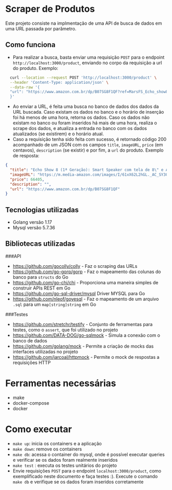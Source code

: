 # Scraper de Produtos

Este projeto consiste na implmentação de uma API de busca de dados em uma URL passada por parâmetro.

## Como funciona

- Para realizar a busca, basta enviar uma requisição `POST` para o endpoint `http://localhost:3000/product`, enviando no corpo 
  da requisição a url do produto. Exemplo:

```sh
  curl --location --request POST 'http://localhost:3000/product' \
  --header 'Content-Type: application/json' \
  --data-raw '{
  "url": "https://www.amazon.com.br/dp/B07SG8F1QF?ref=MarsFS_Echo_show8"
  }'
```
- Ao enviar a URL, é feita uma busca no banco de dados dos dados da URL buscada. Caso existam os dados no banco e o horário de 
  inserção foi há menos de uma hora, retorna os dados. Caso os dados não existam no banco ou foram inseridos há mais de uma 
  hora, realiza o scrape dos dados, e atualiza a entrada no banco com os dados atualizados (se existirem) e o horário atual.
- Caso a requisição tenha sido feita com sucesso, é retornado código 200 acompanhado de um JSON com os campos `title`, 
  `imageURL`, `price` (em centavos), `description` (se existir) e por fim, a `url` do produto. Exemplo de resposta:

```json
{
  "title": "Echo Show 8 (1ª Geração): Smart Speaker com tela de 8\" e Alexa - Cor Preta",
  "imageURL": "https://m.media-amazon.com/images/I/61xX62L2hGL._AC_SY300_SX300_.jpg",
  "price": 66405,
  "description": "",
  "url": "https://www.amazon.com.br/dp/B07SG8F1QF"
}
```

## Tecnologias utilizadas
- Golang versão 1.17
- Mysql versão 5.7.36

## Bibliotecas utilizadas
###API
- https://github.com/gocolly/colly - Faz o scraping das URLs
- https://github.com/go-gorp/gorp - Faz o mapeamento das colunas do banco para `structs` do Go
- https://github.com/go-chi/chi - Proporciona uma maneira simples de construir APIs REST em Go
- https://github.com/go-sql-driver/mysql Driver MYSQL para Go
- https://github.com/nleof/goyesql - Faz o mapeamento de um arquivo `.sql` para um `map[string]string` em Go

###Testes
- https://github.com/stretchr/testify - Conjunto de ferramentas para testes, como o `assert`, que foi utilizado no projeto
- https://github.com/DATA-DOG/go-sqlmock - Simula a conexão com o banco de dados
- https://github.com/golang/mock - Permite a criação de mocks das interfaces utilizadas no projeto
- https://github.com/jarcoal/httpmock - Permite o mock de respostas a requisições HTTP

# Ferramentas necessárias
- make
- docker-compose
- docker

# Como executar
- `make up`: inicia os containers e a aplicação
- `make down`: remove os containers
- `make db`: acessa o container do mysql, onde é possível executar queries e verificar se os dados foram realmente inseridos 
- `make test` : executa os testes unitários do projeto
- Envie requisições `POST` para o endpoint `localhost:3000/product`, como exemplificado neste documento e faça testes :). Execute o comando `make db` e verifique se os dados foram inseridos corretamente
